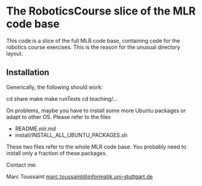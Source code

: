 # The RoboticsCourse slice of the MLR code base

This code is a slice of the full MLR code base, containing
code for the robotics course exercises. This is the reason
for the unusual directory layout.


## Installation

Generically, the following should work:

cd share
make
make runTests
cd teaching/...

On problems, maybe you have to install some more Ubuntu
packages or adapt to other OS. Please refer to the files

* README.mlr.md
* install/INSTALL_ALL_UBUNTU_PACKAGES.sh

These two files refer to the whole MLR code base. You
probably need to install only a fraction of these packages.



Contact me:

Marc Toussaint
marc.toussaint@informatik.uni-stuttgart.de



